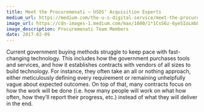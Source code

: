 ```yaml
---
title: Meet the Procuremenati – USDS’ Acquisition Experts
medium_url: https://medium.com/the-u-s-digital-service/meet-the-procuremenati-usds-acquisition-experts-1e99346822b5#.wa01tyd7l
image_url: https://cdn-images-1.medium.com/max/1600/1*1CsS6z-6yeSIoLmbFHGggg.jpeg
image_description: Procuremenati Team Members
date: 2017-02-09
---
```


Current government buying methods struggle to keep pace with fast-changing technology. This includes how the government purchases tools and services, and how it establishes contracts with vendors of all sizes to build technology. For instance, they often take an all or nothing approach, either meticulously defining every requirement or remaining unhelpfully vague about expected outcomes. On top of that, many contracts focus on how the work will be done (i.e. how many people will work on what how often, how they’ll report their progress, etc.) instead of what they will deliver in the end.
